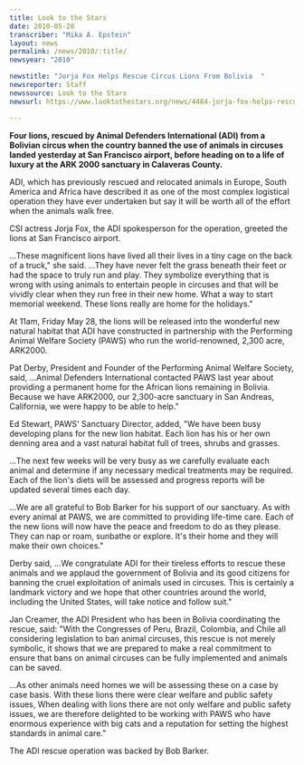 ```yaml
---
title: Look to the Stars
date: 2010-05-28
transcriber: "Mika A. Epstein"
layout: news
permalink: /news/2010/:title/
newsyear: "2010"

newstitle: "Jorja Fox Helps Rescue Circus Lions From Bolivia  "
newsreporter: Staff
newssource: Look to the Stars
newsurl: https://www.looktothestars.org/news/4484-jorja-fox-helps-rescue-circus-lions-from-bolivia

---
```


**Four lions, rescued by Animal Defenders International (ADI) from a Bolivian circus when the country banned the use of animals in circuses landed yesterday at San Francisco airport, before heading on to a life of luxury at the ARK 2000 sanctuary in Calaveras County.**

ADI, which has previously rescued and relocated animals in Europe, South America and Africa have described it as one of the most complex logistical operation they have ever undertaken but say it will be worth all of the effort when the animals walk free.

CSI actress Jorja Fox, the ADI spokesperson for the operation, greeted the lions at San Francisco airport.

...These magnificent lions have lived all their lives in a tiny cage on the back of a truck," she said. ...They have never felt the grass beneath their feet or had the space to truly run and play. They symbolize everything that is wrong with using animals to entertain people in circuses and that will be vividly clear when they run free in their new home. What a way to start memorial weekend. These lions really are home for the holidays."

At 11am, Friday May 28, the lions will be released into the wonderful new natural habitat that ADI have constructed in partnership with the Performing Animal Welfare Society (PAWS) who run the world-renowned, 2,300 acre, ARK2000.

Pat Derby, President and Founder of the Performing Animal Welfare Society, said, ...Animal Defenders International contacted PAWS last year about providing a permanent home for the African lions remaining in Bolivia. Because we have ARK2000, our 2,300-acre sanctuary in San Andreas, California, we were happy to be able to help."

Ed Stewart, PAWS' Sanctuary Director, added, "We have been busy developing plans for the new lion habitat. Each lion has his or her own denning area and a vast natural habitat full of trees, shrubs and grasses.

...The next few weeks will be very busy as we carefully evaluate each animal and determine if any necessary medical treatments may be required. Each of the lion's diets will be assessed and progress reports will be updated several times each day.

...We are all grateful to Bob Barker for his support of our sanctuary. As with every animal at PAWS, we are committed to providing life-time care. Each of the new lions will now have the peace and freedom to do as they please. They can nap or roam, sunbathe or explore. It's their home and they will make their own choices."

Derby said, ...We congratulate ADI for their tireless efforts to rescue these animals and we applaud the government of Bolivia and its good citizens for banning the cruel exploitation of animals used in circuses. This is certainly a landmark victory and we hope that other countries around the world, including the United States, will take notice and follow suit."

Jan Creamer, the ADI President who has been in Bolivia coordinating the rescue, said: "With the Congresses of Peru, Brazil, Colombia, and Chile all considering legislation to ban animal circuses, this rescue is not merely symbolic, it shows that we are prepared to make a real commitment to ensure that bans on animal circuses can be fully implemented and animals can be saved.

...As other animals need homes we will be assessing these on a case by case basis. With these lions there were clear welfare and public safety issues, When dealing with lions there are not only welfare and public safety issues, we are therefore delighted to be working with PAWS who have enormous experience with big cats and a reputation for setting the highest standards in animal care."

The ADI rescue operation was backed by Bob Barker.
